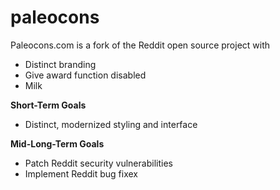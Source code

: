 # paleocons
Paleocons.com is a fork of the Reddit open source project with

<ul>
  <li>Distinct branding</li>
  <li>Give award function disabled</li>
  <li>Milk</li>
</ul>

<b>Short-Term Goals</b>

<ul>
  <li>Distinct, modernized styling and interface</li>
</ul>  

<b>Mid-Long-Term Goals</b>
<ul>
  <li>Patch Reddit security vulnerabilities</li>
  <li>Implement Reddit bug fixex</li>
</ul>  
